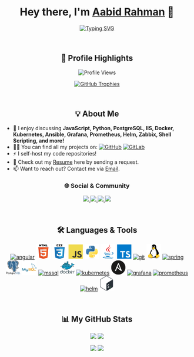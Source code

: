 <!--Signed-by-Aabid-->
<h1 align="center">Hey there, I'm <a href="https://www.linkedin.com/in/aabidrahman/" target="_blank">Aabid Rahman</a> 👋</h1>

<p align="center"">
<a href="https://git.io/typing-svg">
    <img src="https://readme-typing-svg.demolab.com?font=Fira+Code&size=28&pause=1000&color=2EF72C&center=true&vCenter=true&width=600&lines=DevOps+Engineer;Full-Stack+Developer;Problem+Solver+%26+Debugger;Cloud+%7C+CI%2FCD+%7C+Automation;Always+Learning+Something+New;Open-Source+Enthusiast" alt="Typing SVG"/>
  </a>
</p>

<br>

<h2 align="center">🌟 Profile Highlights</h2>

<p align="center">
  <img src="https://komarev.com/ghpvc/?username=aabidrahman001&label=Profile%20views&color=0e75b6&style=flat-square" alt="Profile Views"/>
</p>

<p align="center">
  <a href="https://github.com/ryo-ma/github-profile-trophy">
    <img src="https://trophygh.kolioaris.xyz/?username=aabidrahman001&no-bg=true&no-frame=true&theme=darkhub&row=1&column=4" alt="GitHub Trophies"/>
  </a>
</p>

<br>

<h2 align="center">💡 About Me</h2>

- 💬 I enjoy discussing **JavaScript, Python, PostgreSQL, IIS, Docker, Kubernetes, Ansible, Grafana, Prometheus, Helm, Zabbix, Shell Scripting, and more!**  
- 👨‍💻 You can find all my projects on: [![GitHub](https://custom-icon-badges.demolab.com/badge/-GitHub-grey?style=for-the-badge&logoColor=white&logo=github)](https://github.com/aabidrahman001) [![GitLab](https://custom-icon-badges.demolab.com/badge/-GitLab-orange?style=for-the-badge&logoColor=white&logo=gitlab)](https://gitlab.com/aabidrahman)  
- ⚡ I self-host my code repositories!  
- 📄 Check out my [Resume](https://drive.google.com/file/d/1oEN4ydUxyowmMJaJsQCs_AqSH94uNNhY/view?usp=sharing) here by sending a request.
- 📫 Want to reach out? Contact me via [Email](mailto:aabidrahman001@gmail.com).

<h3 align="center">🌐 Social & Community</h3>
<p align="center">
  <a href="https://linkedin.com/in/aabidrahman" target="_blank">
    <img src="https://custom-icon-badges.demolab.com/badge/LinkedIn-0A66C2?style=for-the-badge&logo=linkedin-white&logoColor=white"/>
  </a>
  <a href="https://github.com/aabidrahman001" target="_blank">
    <img src="https://img.shields.io/badge/GitHub-100000?style=for-the-badge&logo=github&logoColor=white"/>
  </a>
  <a href="https://gitlab.com/aabidrahman" target="_blank">
    <img src="https://img.shields.io/badge/GitLab-FC6D26?style=for-the-badge&logo=gitlab&logoColor=white"/>
  </a>
  <a href="mailto:aabidrahman001@gmail.com" target="_blank">
    <img src="https://img.shields.io/badge/Email-D14836?style=for-the-badge&logo=gmail&logoColor=white"/>
  </a>
</p>

<br>

<h2 align="center">🛠 Languages & Tools</h2>

<p align="center"> 
  <a href="https://angular.io" target="_blank"><img src="https://angular.io/assets/images/logos/angular/angular.svg" alt="angular" width="40" height="40"/></a>
  <a href="https://www.w3.org/html/" target="_blank"><img src="https://raw.githubusercontent.com/devicons/devicon/master/icons/html5/html5-original-wordmark.svg" alt="html5" width="40" height="40"/></a>
  <a href="https://www.w3schools.com/css/" target="_blank"><img src="https://raw.githubusercontent.com/devicons/devicon/master/icons/css3/css3-original-wordmark.svg" alt="css3" width="40" height="40"/></a>
  <a href="https://developer.mozilla.org/en-US/docs/Web/JavaScript" target="_blank"><img src="https://raw.githubusercontent.com/devicons/devicon/master/icons/javascript/javascript-original.svg" alt="javascript" width="40" height="40"/></a>
  <a href="https://www.python.org" target="_blank"><img src="https://raw.githubusercontent.com/devicons/devicon/master/icons/python/python-original.svg" alt="python" width="40" height="40"/></a>
  <a href="https://www.java.com" target="_blank"><img src="https://raw.githubusercontent.com/devicons/devicon/master/icons/java/java-original.svg" alt="java" width="40" height="40"/></a>
  <a href="https://www.typescriptlang.org/" target="_blank"><img src="https://raw.githubusercontent.com/devicons/devicon/master/icons/typescript/typescript-original.svg" alt="typescript" width="40" height="40"/></a>
  <a href="https://git-scm.com/" target="_blank"><img src="https://www.vectorlogo.zone/logos/git-scm/git-scm-icon.svg" alt="git" width="40" height="40"/></a>
  <a href="https://www.linux.org/" target="_blank"><img src="https://raw.githubusercontent.com/devicons/devicon/master/icons/linux/linux-original.svg" alt="linux" width="40" height="40"/></a>
  <a href="https://spring.io/" target="_blank"><img src="https://www.vectorlogo.zone/logos/springio/springio-icon.svg" alt="spring" width="40" height="40"/></a><br>
  <a href="https://www.postgresql.org" target="_blank"><img src="https://raw.githubusercontent.com/devicons/devicon/master/icons/postgresql/postgresql-original-wordmark.svg" alt="postgresql" width="40" height="40"/></a>
  <a href="https://www.mysql.com/" target="_blank"><img src="https://raw.githubusercontent.com/devicons/devicon/master/icons/mysql/mysql-original-wordmark.svg" alt="mysql" width="40" height="40"/></a>
  <a href="https://www.microsoft.com/en-us/sql-server" target="_blank"><img src="https://www.svgrepo.com/show/303229/microsoft-sql-server-logo.svg" alt="mssql" width="40" height="40"/></a>
  <a href="https://www.docker.com/" target="_blank"><img src="https://raw.githubusercontent.com/devicons/devicon/master/icons/docker/docker-original-wordmark.svg" alt="docker" width="40" height="40"/></a>
  <a href="https://kubernetes.io/" target="_blank"><img src="https://www.vectorlogo.zone/logos/kubernetes/kubernetes-icon.svg" alt="kubernetes" width="40" height="40"/></a>
  <a href="https://www.ansible.com/" target="_blank"><img src="https://raw.githubusercontent.com/devicons/devicon/master/icons/ansible/ansible-original.svg" alt="ansible" width="40" height="40"/></a>
  <a href="https://grafana.com/" target="_blank"><img src="https://www.vectorlogo.zone/logos/grafana/grafana-icon.svg" alt="grafana" width="40" height="40"/></a>
  <a href="https://prometheus.io/" target="_blank"><img src="https://www.vectorlogo.zone/logos/prometheusio/prometheusio-icon.svg" alt="prometheus" width="40" height="40"/></a>
  <a href="https://helm.sh/" target="_blank"><img src="https://www.vectorlogo.zone/logos/helmsh/helmsh-icon.svg" alt="helm" width="40" height="40"/></a>
  <a href="https://www.gnu.org/software/bash/" target="_blank"><img src="https://raw.githubusercontent.com/devicons/devicon/master/icons/bash/bash-original.svg" alt="bash" width="40" height="40"/></a>
</p>

<br>

<h2 align="center">📊 My GitHub Stats</h2>

<p align="center">
  <img src="https://github-readme-stats.vercel.app/api/top-langs?username=aabidrahman001&layout=compact&theme=transparent&hide_border=true&title_color=FFFFFF&text_color=FFFFFF&hide_title=true" height="165"/>
  <img src="https://github-readme-stats.vercel.app/api?username=aabidrahman001&theme=transparent&show_icons=true&hide_border=true&title_color=FFFFFF&text_color=FFFFFF&icon_color=D47E00&ring_color=00EB29&rank_icon=github&custom_title=Overall%20GitHub%20Stats&hide_title=true" height="165"/>
</p>

<p align="center">
  <img src="https://git-streak-stats.vercel.app?user=aabidrahman001&theme=transparent&hide_border=true&stroke=00EB29&ring=D47E00&fire=D47E00&currStreakNum=FFFFFF&sideNums=FFFFFF&currStreakLabel=D47E00&sideLabels=EBEBEB&dates=D7D7D7" height="165"/> 
  <img src="https://github-readme-activity-graph.vercel.app/graph?username=aabidrahman001&theme=github-compact&grid=false&hide_border=true&hide_title=true" height="150"/>
</p>
